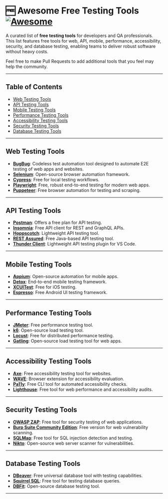 # 🆓 Awesome Free Testing Tools [![Awesome](https://awesome.re/badge.svg)](https://awesome.re)

A curated list of **free testing tools** for developers and QA professionals. This list features free tools for web, API, mobile, performance, accessibility, security, and database testing, enabling teams to deliver robust software without heavy costs.

Feel free to make Pull Requests to add additional tools that you feel may help the community.

---

## Table of Contents
- [Web Testing Tools](#web-testing-tools)
- [API Testing Tools](#api-testing-tools)
- [Mobile Testing Tools](#mobile-testing-tools)
- [Performance Testing Tools](#performance-testing-tools)
- [Accessibility Testing Tools](#accessibility-testing-tools)
- [Security Testing Tools](#security-testing-tools)
- [Database Testing Tools](#database-testing-tools)

---

## Web Testing Tools  
- **[BugBug](https://bugbug.io)**: Codeless test automation tool designed to automate E2E testing of web apps and websites.  
- **[Selenium](https://www.selenium.dev)**: Open-source browser automation framework.  
- **[Cypress](https://www.cypress.io)**: Free for local testing workflows.  
- **[Playwright](https://playwright.dev)**: Free, robust end-to-end testing for modern web apps.  
- **[Puppeteer](https://pptr.dev)**: Free browser automation for testing and scraping.  

---

## API Testing Tools  
- **[Postman](https://www.postman.com)**: Offers a free plan for API testing.  
- **[Insomnia](https://insomnia.rest)**: Free API client for REST and GraphQL APIs.  
- **[Hoppscotch](https://hoppscotch.io)**: Lightweight API testing tool.  
- **[REST Assured](https://rest-assured.io/)**: Free Java-based API testing tool.  
- **[Thunder Client](https://www.thunderclient.com/)**: Lightweight API testing plugin for VS Code.  

---

## Mobile Testing Tools  
- **[Appium](https://appium.io)**: Open-source automation for mobile apps.  
- **[Detox](https://wix.github.io/Detox/)**: End-to-end mobile testing framework.  
- **[XCUITest](https://developer.apple.com/documentation/xctest)**: Free for iOS testing.  
- **[Espresso](https://developer.android.com/training/testing/espresso)**: Free Android UI testing framework.  

---

## Performance Testing Tools  
- **[JMeter](https://jmeter.apache.org)**: Free performance testing tool.  
- **[k6](https://k6.io/)**: Open-source load testing tool.  
- **[Locust](https://locust.io)**: Free for distributed performance testing.  
- **[Gatling](https://gatling.io/open-source)**: Open-source load testing tool for web apps.  

---

## Accessibility Testing Tools  
- **[Axe](https://www.deque.com/axe/)**: Free accessibility testing tool for websites.  
- **[WAVE](https://wave.webaim.org/)**: Browser extension for accessibility evaluation.  
- **[Pa11y](https://pa11y.org/)**: Free CLI tool for automated accessibility checks.  
- **[Lighthouse](https://developers.google.com/web/tools/lighthouse)**: Free tool for web performance and accessibility audits.  

---

## Security Testing Tools  
- **[OWASP ZAP](https://www.zaproxy.org/)**: Free tool for security testing of web applications.  
- **[Burp Suite Community Edition](https://portswigger.net/burp/community)**: Free version for web vulnerability scanning.  
- **[SQLMap](https://sqlmap.org/)**: Free tool for SQL injection detection and testing.  
- **[Nikto](https://cirt.net/Nikto2)**: Open-source web server scanner for vulnerabilities.  

---

## Database Testing Tools  
- **[DBeaver](https://dbeaver.io/)**: Free universal database tool with testing capabilities.  
- **[Squirrel SQL](http://squirrel-sql.sourceforge.net/)**: Free tool for testing database queries.  
- **[DBFit](http://dbfit.github.io/)**: Open-source database testing tool.  

---
